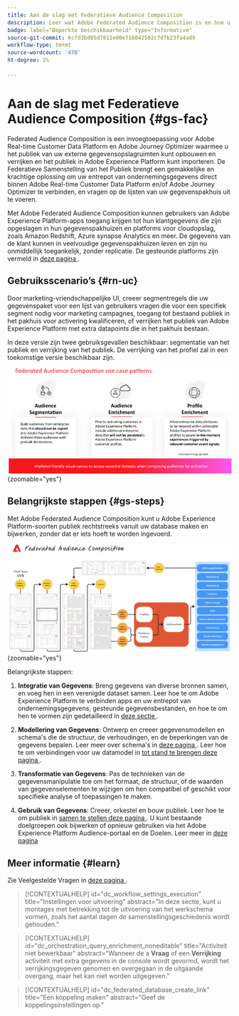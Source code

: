```yaml
---
title: Aan de slag met Federatieve Audience Composition
description: Leer wat Adobe Federated Audience Composition is en hoe u deze in Adobe Experience Platform kunt gebruiken
badge: label="Beperkte beschikbaarheid" type="Informative"
source-git-commit: 6cfd3bd85d7811e00e716042502c7d7b23fa4ad9
workflow-type: tm+mt
source-wordcount: '478'
ht-degree: 1%

---
```



# Aan de slag met Federatieve Audience Composition {#gs-fac}

Federated Audience Composition is een invoegtoepassing voor Adobe Real-time Customer Data Platform en Adobe Journey Optimizer waarmee u het publiek van uw externe gegevensopslagruimten kunt opbouwen en verrijken en het publiek in Adobe Experience Platform kunt importeren. De Federatieve Samenstelling van het Publiek brengt een gemakkelijke en krachtige oplossing om uw entrepot van ondernemingsgegevens direct binnen Adobe Real-time Customer Data Platform en/of Adobe Journey Optimizer te verbinden, en vragen op de lijsten van uw gegevenspakhuis uit te voeren.

Met Adobe Federated Audience Composition kunnen gebruikers van Adobe Experience Platform-apps toegang krijgen tot hun klantgegevens die zijn opgeslagen in hun gegevenspakhuizen en platforms voor cloudopslag, zoals Amazon Redshift, Azure synapse Analytics en meer. De gegevens van de klant kunnen in veelvoudige gegevenspakhuizen leven en zijn nu onmiddellijk toegankelijk, zonder replicatie. De gesteunde platforms zijn vermeld in [ deze pagina ](../connections/federated-db.md#supported-db).

## Gebruiksscenario’s {#rn-uc}

Door marketing-vriendschappelijke UI, creeer segmentregels die uw gegevenspaket voor een lijst van gebruikers vragen die voor een specifiek segment nodig voor marketing campagnes, toegang tot bestaand publiek in het pakhuis voor activering kwalificeren, of verrijken het publiek van Adobe Experience Platform met extra datapoints die in het pakhuis bestaan.

In deze versie zijn twee gebruiksgevallen beschikbaar: segmentatie van het publiek en verrijking van het publiek. De verrijking van het profiel zal in een toekomstige versie beschikbaar zijn.

![ diagram ](assets/fac-use-cases.png){zoomable="yes"}

## Belangrijkste stappen {#gs-steps}

Met Adobe Federated Audience Composition kunt u Adobe Experience Platform-soorten publiek rechtstreeks vanuit uw database maken en bijwerken, zonder dat er iets hoeft te worden ingevoerd.

![ diagram ](assets/steps-diagram.png){zoomable="yes"}

Belangrijkste stappen:

1. **Integratie van Gegevens**: Breng gegevens van diverse bronnen samen, en voeg hen in een verenigde dataset samen. Leer hoe te om Adobe Experience Platform te verbinden apps en uw entrepot van ondernemingsgegevens, gesteunde gegevensbestanden, en hoe te om hen te vormen zijn gedetailleerd in [ deze sectie ](../connections/federated-db.md).

2. **Modellering van Gegevens**: Ontwerp en creeer gegevensmodellen en schema&#39;s die de structuur, de verhoudingen, en de beperkingen van de gegevens bepalen. Leer meer over schema&#39;s in [ deze pagina ](../customer/schemas.md). Leer hoe te om verbindingen voor uw datamodel in [ tot stand te brengen deze pagina ](../data-management/gs-models.md).

3. **Transformatie van Gegevens**: Pas de technieken van de gegevensmanipulatie toe om het formaat, de structuur, of de waarden van gegevenselementen te wijzigen om hen compatibel of geschikt voor specifieke analyse of toepassingen te maken.

4. **Gebruik van Gegevens**: Creeer, orkestel en bouw publiek. Leer hoe te om publiek in [ samen te stellen deze pagina ](../compositions/gs-compositions.md). U kunt bestaande doelgroepen ook bijwerken of opnieuw gebruiken via het Adobe Experience Platform Audience-portaal en de Doelen. Leer meer in [ deze pagina ](../connections/destinations.md)



## Meer informatie {#learn}

<!-- Workflow + Workflow activities-->

Zie Veelgestelde Vragen in [ deze pagina ](faq.md).

>[!CONTEXTUALHELP]
>id="dc_workflow_settings_execution"
>title="Instellingen voor uitvoering"
>abstract="In deze sectie, kunt u montages met betrekking tot de uitvoering van het werkschema vormen, zoals het aantal dagen de samenstellingsgeschiedenis wordt gehouden."




>[!CONTEXTUALHELP]
>id="dc_orchestration_query_enrichment_noneditable"
>title="Activiteit niet bewerkbaar"
>abstract="Wanneer de a **Vraag** of een **Verrijking** activiteit met extra gegevens in de console wordt gevormd, wordt het verrijkingsgegeven genomen en overgegaan in de uitgaande overgang, maar het kan niet worden uitgegeven."

<!-- Create a link -->

>[!CONTEXTUALHELP]
>id="dc_federated_database_create_link"
>title="Een koppeling maken"
>abstract="Geef de koppelingsinstellingen op."
